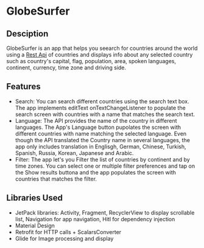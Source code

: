 # GlobeSurfer

## Desciption
GlobeSurfer is an app that helps you seearch for countries around the world using a [Rest Api](https://restcountries.com/v3.1/all) of countries and displays info about any selected country such as country's capital, flag, population, area, spoken languages, continent, currency, time zone and driving side.

## Features
- Search: You can search different countries using the search text box. The app implements editText onTextChangeListener to populate the search screen with countries with a name that matches the search text.
- Language: The API provides the name of the country in different languages. The App's Language button pupolates the screen with different countries with name matching the selected language. Even though the API translated the Country name in several languages, the app only includes translation in Englisgh, German, Chinese, Turkish, Spanish, Russia, Korean, Japanese and Arabic.
- Filter: The app let's you Filter the list of countries by continent and by time zones. You can select one or multiple filter preferences and tap on the Show results buttona and the app populates the screen with countries that matches the filter.

## Libraries Used
- JetPack libraries: Activity, Fragment, RecyclerView to display scrollable list, Navigation for app navigation, Hitl for dependency injection
- Material Design
- Retrofit for HTTP calls + ScalarsConverter
- Glide for Image processing and display
